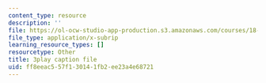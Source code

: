 ```yaml
---
content_type: resource
description: ''
file: https://ol-ocw-studio-app-production.s3.amazonaws.com/courses/18-03sc-differential-equations-fall-2011/ff8eeac557f130141fb2ee23a4e68721_Fo3Jq1blKk.srt
file_type: application/x-subrip
learning_resource_types: []
resourcetype: Other
title: 3play caption file
uid: ff8eeac5-57f1-3014-1fb2-ee23a4e68721
---
```

